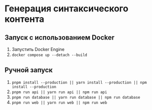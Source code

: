 # Генерация синтаксического контента

## Запуск с использованием Docker
1. Запустить Docker Engine
2. `docker compose up --detach --build`

## Ручной запуск
1. `pnpm install --production || yarn install --production || npm install --production`
2. `pnpm run api || yarn run api || npm run api`
3. `pnpm run database || yarn run database || npm run database`
4. `pnpm run web || yarn run web || npm run web`